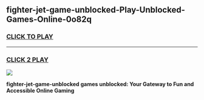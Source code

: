 
## fighter-jet-game-unblocked-Play-Unblocked-Games-Online-0o82q
<h3>
<a href="https://premium76.site?title=fighter-jet-game-unblocked&ref=24A">CLICK TO PLAY</a></h3>
<hr>

<h3>
<a href="https://premium76.site?title=fighter-jet-game-unblocked&ref=24A">CLICK 2 PLAY</a>
  
</h3>

<a href="https://premium76.site?title=fighter-jet-game-unblocked&ref=24A"><img src="https://clearcache.store/games.png"></a>


**fighter-jet-game-unblocked games unblocked: Your Gateway to Fun and Accessible Online Gaming**
